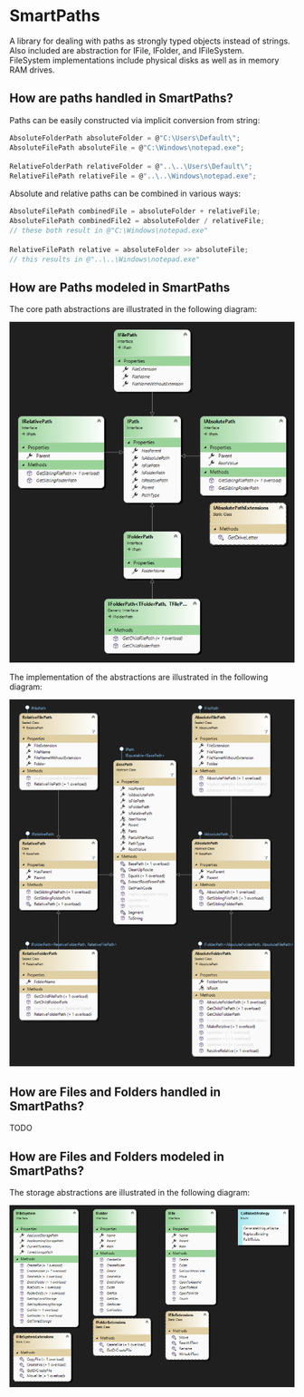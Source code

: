 # SmartPaths

A library for dealing with paths as strongly typed objects instead of strings. <br />
Also included are abstraction for IFile, IFolder, and IFileSystem. <br />
FileSystem implementations include physical disks as well as in memory RAM drives.

## How are paths handled in SmartPaths?

Paths can be easily constructed via implicit conversion from string:

```C#
AbsoluteFolderPath absoluteFolder = @"C:\Users\Default\";
AbsoluteFilePath absoluteFile = @"C:\Windows\notepad.exe";

RelativeFolderPath relativeFolder = @"..\..\Users\Default\";
RelativeFilePath relativeFile = @"..\..\Windows\notepad.exe";
```

Absolute and relative paths can be combined in various ways:

```C#
AbsoluteFilePath combinedFile = absoluteFolder + relativeFile; 
AbsoluteFilePath combinedFile2 = absoluteFolder / relativeFile; 
// these both result in @"C:\Windows\notepad.exe"

RelativeFilePath relative = absoluteFolder >> absoluteFile;
// this results in @"..\..\Windows\notepad.exe"
```

## How are Paths modeled in SmartPaths

The core path abstractions are illustrated in the following diagram:

![path-interfaces](Docs/path-interfaces.png)

The implementation of the abstractions are illustrated in the following diagram:

![path-implementation](Docs/path-implementation.png)

## How are Files and Folders handled in SmartPaths?

TODO

## How are Files and Folders modeled in SmartPaths?

The storage abstractions are illustrated in the following diagram:

![storage-abstractions](Docs/storage-abstractions.png)